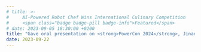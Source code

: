 ```yaml
---
# title: >-
#     AI-Powered Robot Chef Wins International Culinary Competition
#     <span class="badge badge-pill badge-info">Featured</span>
# date: 2023-09-05 18:30:00 +0200
title: "Gave oral presentation on <strong>PowerCon 2024</strong>, Jinan!"
date: 2023-09-22
---
```

